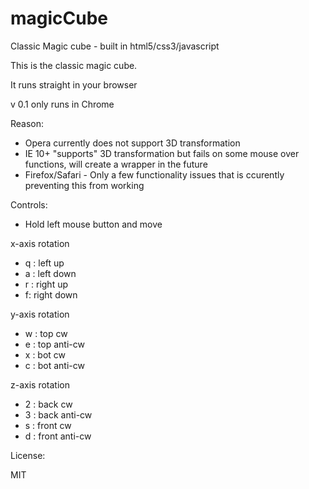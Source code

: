 magicCube
=========

Classic Magic cube - built in html5/css3/javascript

This is the classic magic cube.

It runs straight in your browser 

v 0.1 only runs in Chrome

Reason:

- Opera currently does not support 3D transformation
- IE 10+ "supports" 3D transformation but fails on some mouse over functions, will create a wrapper in the future
- Firefox/Safari - Only a few functionality issues that is ccurently preventing this from working

Controls:

- Hold left mouse button and move

x-axis rotation

- q : left up
- a : left down  
- r : right up 
- f: right down

y-axis rotation

- w : top cw  
- e : top anti-cw  
- x : bot cw 
- c : bot anti-cw

z-axis rotation

- 2 : back cw  
- 3 : back anti-cw  
- s : front cw 
- d : front anti-cw


License:

MIT

